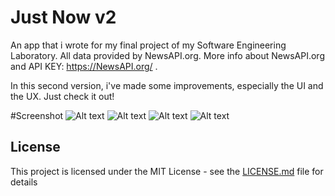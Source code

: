 # Just Now v2

An app that i wrote for my final project of my Software Engineering Laboratory. All data provided by NewsAPI.org. More info about NewsAPI.org and API KEY: https://NewsAPI.org/ . 

In this second version, i've made some improvements, especially the UI and the UX. Just check it out!

#Screenshot
![Alt text](/Main.png)
![Alt text](/News.png)
![Alt text](/Provider.png)
![Alt text](/Splashscreen.png)

## License

This project is licensed under the MIT License - see the [LICENSE.md](LICENSE.md) file for details
